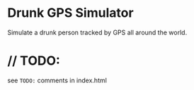 # Drunk GPS Simulator
Simulate a drunk person tracked by GPS all around the world.

# // TODO:
see `TODO:` comments in index.html